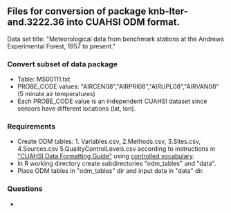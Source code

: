 ## Files for conversion of package knb-lter-and.3222.36 into CUAHSI ODM format.

Data set title: "Meteorological data from benchmark stations at the Andrews Experimental Forest, 1957 to present."

### Convert subset of data package
* Table: MS00111.txt
* PROBE_CODE values: "AIRCEN08","AIRPRI08","AIRUPL08","AIRVAN08" (5 minute air temperatures)
* Each PROBE_CODE value is an independent CUAHSI dataset since sensors have different locations (lat, lon).

### Requirements
* Create ODM tables: 1. Variables.csv, 2.Methods.csv, 3.Sites.csv, 4.Sources.csv 5.QualityControlLevels.csv
          according to instructions in ["CUAHSI Data Formatting Guide"](https://www.cuahsi.org/uploads/pages/img/CUAHSI_Formatting_Guide.pdf)
          using [controlled vocabulary](http://his.cuahsi.org/mastercvreg/edit_cv11.aspx?tbl=VariableNameCV&id=1157579162).
 * In R working directory create subdirectories "odm_tables" and "data".
 * Place ODM tables in "odm_tables" dir and input data in "data" dir.

### Questions
* 
